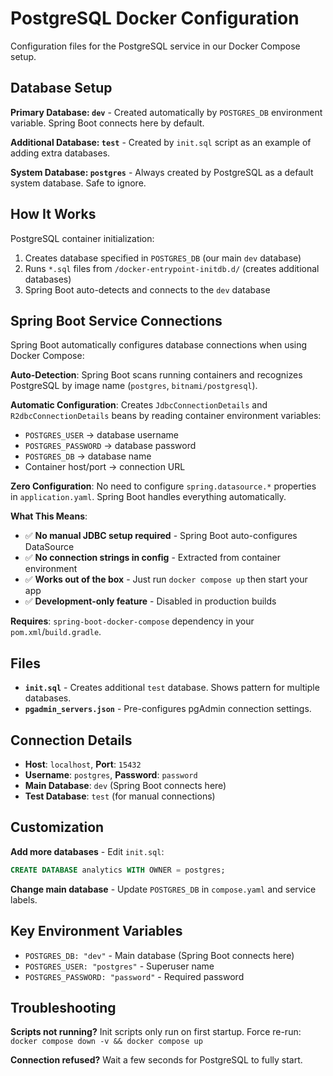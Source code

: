 # PostgreSQL Docker Configuration

Configuration files for the PostgreSQL service in our Docker Compose setup.

## Database Setup

**Primary Database: `dev`** - Created automatically by `POSTGRES_DB` environment variable. Spring Boot connects here by default.

**Additional Database: `test`** - Created by `init.sql` script as an example of adding extra databases.

**System Database: `postgres`** - Always created by PostgreSQL as a default system database. Safe to ignore.

## How It Works

PostgreSQL container initialization:
1. Creates database specified in `POSTGRES_DB` (our main `dev` database)
2. Runs `*.sql` files from `/docker-entrypoint-initdb.d/` (creates additional databases)
3. Spring Boot auto-detects and connects to the `dev` database

## Spring Boot Service Connections

Spring Boot automatically configures database connections when using Docker Compose:

**Auto-Detection**: Spring Boot scans running containers and recognizes PostgreSQL by image name (`postgres`, `bitnami/postgresql`).

**Automatic Configuration**: Creates `JdbcConnectionDetails` and `R2dbcConnectionDetails` beans by reading container environment variables:
- `POSTGRES_USER` → database username
- `POSTGRES_PASSWORD` → database password  
- `POSTGRES_DB` → database name
- Container host/port → connection URL

**Zero Configuration**: No need to configure `spring.datasource.*` properties in `application.yaml`. Spring Boot handles everything automatically.

**What This Means**:
- ✅ **No manual JDBC setup required** - Spring Boot auto-configures DataSource
- ✅ **No connection strings in config** - Extracted from container environment
- ✅ **Works out of the box** - Just run `docker compose up` then start your app
- ✅ **Development-only feature** - Disabled in production builds

**Requires**: `spring-boot-docker-compose` dependency in your `pom.xml`/`build.gradle`.

## Files

- **`init.sql`** - Creates additional `test` database. Shows pattern for multiple databases.
- **`pgadmin_servers.json`** - Pre-configures pgAdmin connection settings.

## Connection Details

- **Host**: `localhost`, **Port**: `15432`
- **Username**: `postgres`, **Password**: `password`
- **Main Database**: `dev` (Spring Boot connects here)
- **Test Database**: `test` (for manual connections)

## Customization

**Add more databases** - Edit `init.sql`:
```sql
CREATE DATABASE analytics WITH OWNER = postgres;
```

**Change main database** - Update `POSTGRES_DB` in `compose.yaml` and service labels.

## Key Environment Variables

- `POSTGRES_DB: "dev"` - Main database (Spring Boot connects here)
- `POSTGRES_USER: "postgres"` - Superuser name
- `POSTGRES_PASSWORD: "password"` - Required password

## Troubleshooting

**Scripts not running?** Init scripts only run on first startup. Force re-run: `docker compose down -v && docker compose up`

**Connection refused?** Wait a few seconds for PostgreSQL to fully start.